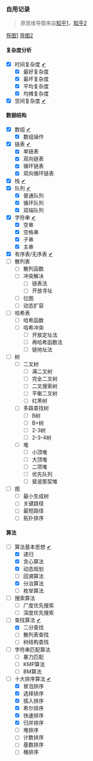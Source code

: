 ### 自用记录
> 原思维导图来自[知乎1](https://zhuanlan.zhihu.com/p/582109772)，[知乎2](https://www.zhihu.com/question/23148377)

[导图1](./image/v2-bb15cc4e9e859de07014ae5cafb6d891_1440w.webp) [导图2](./image/v2-f221b3de2a863b53ef0cb75fec879d72_r.jpg)
#### 复杂度分析

- [x] 时间复杂度  [✔](复杂度分析.md)
  - [x] 最好复杂度
  - [x] 最坏复杂度
  - [x] 平均复杂度
  - [x] 均摊复杂度
- [x] 空间复杂度  [✔](复杂度分析.md)

#### 数据结构

- [x] 数组   [✔](线性结构.md)
  - [x] 数组操作
- [x] 链表   [✔](线性结构.md)
  - [x] 单链表
  - [x] 双向链表
  - [x] 循环链表
  - [x] 双向循环链表
- [x] 栈    [✔](线性结构.md)
- [x] 队列  [✔](线性结构.md)
  - [x] 普通队列
  - [x] 循环队列
  - [x] 双端队列
- [x] 字符串  [✔](线性结构.md)
  - [x] 空串
  - [x] 空格串
  - [x] 子串
  - [x] 主串
- [x] 有序表/无序表 [✔](线性结构.md)
- [ ] 散列表
  - [ ] 散列函数
  - [ ] 冲突解决
    - [ ] 链表法
    - [ ] 开放寻址
  - [ ] 位图
  - [ ] 动态扩容
- [ ] 哈希表
  - [ ] 哈希函数
  - [ ] 哈希冲突
    - [ ] 开放定址法
    - [ ] 再哈希函数法
    - [ ] 链地址法
- [ ] 树
  - [ ] 二叉树
    - [ ] 满二叉树
    - [ ] 完全二叉树
    - [ ] 二叉搜索树
    - [ ] 平衡二叉树
    - [ ] 红黑树
  - [ ] 多路查找树
    - [ ] B树
    - [ ] B+树
    - [ ] 2-3树
    - [ ] 2-3-4树
  - [ ] 堆
    - [ ] 小顶堆
    - [ ] 大顶堆
    - [ ] 二项堆
    - [ ] 优先队列
    - [ ] 斐波那契堆
- [ ] 图
  - [ ] 最小生成树
  - [ ] 关键路径
  - [ ] 最短路径
  - [ ] 拓扑排序

#### 算法

- [ ] 算法基本思想  [✔](线性结构.md)
  - [x] 递归
  - [x] 贪心算法
  - [x] 动态规划
  - [ ] 回溯算法
  - [x] 分治算法
  - [ ] 枚举算法
- [ ] 搜索算法
  - [ ] 广度优先搜索
  - [ ] 深度优先搜索
- [ ] 查找算法     [✔](查找算法.md)
  - [x] 二分查找
  - [ ] 散列表查找
  - [ ] 树结构查找
- [ ] 字符串匹配算法
  - [ ] 暴力匹配
  - [ ] KMP算法
  - [ ] BM算法
- [ ] 十大排序算法  [✔](排序算法.md)
  - [x] 冒泡排序
  - [x] 选择排序
  - [x] 插入排序
  - [x] 希尔排序
  - [x] 快速排序
  - [x] 归并排序
  - [ ] 堆排序
  - [ ] 计数排序
  - [ ] 基数排序
  - [ ] 桶排序